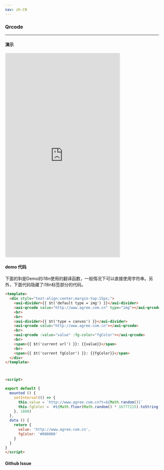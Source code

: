 ```yaml
---
nav: zh-CN
---
```



### Qrcode

---

#### 演示

 <div style="width:377px;height:667px;display:inline-block;border:1px dashed #ececec;border-radius:5px;overflow:hidden;">
   <iframe src="http://192.9.200.185:50003/aui-m/#/component/qrcode" width="375" height="667" border="0" frameborder="0"></iframe>
 </div>

#### demo 代码

<p class="tip">下面的$t是Demo的i18n使用的翻译函数，一般情况下可以直接使用字符串。另外，下面代码隐藏了i18n标签部分的代码。</p>

``` html
<template>
  <div style="text-align:center;margin-top:15px;">
    <aui-divider>{{ $t('default type = img') }}</aui-divider>
    <aui-qrcode value="http://www.agree.com.cn" type="img"></aui-qrcode>
    <br>
    <br>
    <aui-divider>{{ $t('type = canvas') }}</aui-divider>
    <aui-qrcode value="http://www.agree.com.cn"></aui-qrcode>
    <br>
    <aui-qrcode :value="value" :fg-color="fgColor"></aui-qrcode>
    <br>
    <span>{{ $t('current url') }}: {{value}}</span>
    <br>
    <span>{{ $t('current fgColor') }}: {{fgColor}}</span>
  </div>
</template>



<script>

export default {
  mounted () {
    setInterval(() => {
      this.value = `http://www.agree.com.cn?t=${Math.random()}`
      this.fgColor = `#${Math.floor(Math.random() * 16777215).toString(16)}`
    }, 1000)
  },
  data () {
    return {
      value: 'http://www.agree.com.cn',
      fgColor: '#000000'
    }
  }
}
</script>
```


#### Github Issue